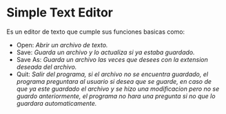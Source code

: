 # Simple Text Editor
Es un editor de texto que cumple sus funciones basicas como:
 <br>
 - Open: <i>Abrir un archivo de texto.</i>
 - Save: <i>Guarda un archivo y lo actualiza si ya estaba 
guardado.</i>
 - Save As: <i>Guarda un archivo las veces que desees con la 
extension deseada del archivo.</i>
 - Quit: <i>Salir del programa, si el archivo no se encuentra 
guardado, el programa preguntara al usuario si desea que 
se guarde, en caso de que ya este guardado el archivo y se
 hizo una modificacion pero no se guardo anteriormente, 
el programa no hara una pregunta si no que lo guardara
 automaticamente.</i>